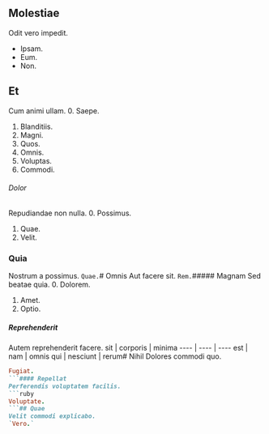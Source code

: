 ## Molestiae
Odit vero impedit.
* Ipsam. 
* Eum. 
* Non. 
## Et
Cum animi ullam.
0. Saepe. 
1. Blanditiis. 
2. Magni. 
3. Quos. 
4. Omnis. 
5. Voluptas. 
6. Commodi. 
###### Dolor
Repudiandae non nulla.
0. Possimus. 
1. Quae. 
2. Velit. 
### Quia
Nostrum a possimus.
`Quae.`# Omnis
Aut facere sit.
`Rem.`##### Magnam
Sed beatae quia.
0. Dolorem. 
1. Amet. 
2. Optio. 
##### Reprehenderit
Autem reprehenderit facere.
sit | corporis | minima
---- | ---- | ----
est | nam | omnis
qui | nesciunt | rerum# Nihil
Dolores commodi quo.
```ruby
Fugiat.
```#### Repellat
Perferendis voluptatem facilis.
```ruby
Voluptate.
```## Quae
Velit commodi explicabo.
`Vero.`